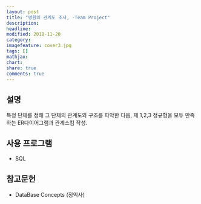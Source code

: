 ```yaml
---
layout: post
title: "병원의 관계도 조사, -Team Project"
description: 
headline: 
modified: 2018-11-20
category: 
imagefeature: cover3.jpg
tags: []
mathjax: 
chart: 
share: true
comments: true
---
```




## 설명
특정 단체를 정해 그 단체의 관계도와 구조를 파악한 다음,
제 1,2,3 정규형을 모두 만족하는 ER다이어그램과 관계스킴 작성.



## 사용 프로그램
- SQL


## 참고문헌
- DataBase Concepts (정익사)